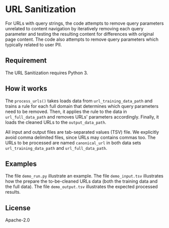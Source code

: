# URL Sanitization

For URLs with query strings, the code attempts to remove query parameters unrelated to content navigation by iteratively removing each query parameter and testing the resulting content for differences with original page content. The code also attempts to remove query parameters which typically related to user PII.

## Requirement
The URL Sanitization requires Python 3.

## How it works

The `process_urls()` takes loads data from `url_training_data_path` and trains a rule for each full domain that determines which query parameters need to be removed. Then, it applies the rule to the data in `url_full_data_path` and removes URLs' parameters accordingly. Finally, it loads the cleaned URLs to the `output_data_path`.

All input and output files are tab-separated values (TSV) file. We explicitly avoid comma delimited files, since URLs may contains commas too. The URLs to be processed are named `canonical_url` in both data sets `url_training_data_path` and `url_full_data_path`.

## Examples
The file `demo_run.py` illustrate an example. The file `demo_input.tsv` illustrates how the prepare the to-be-cleaned URLs data (both the training data and the full data). The file `demo_output.tsv` illustrates the expected processed results.

## License
Apache-2.0
